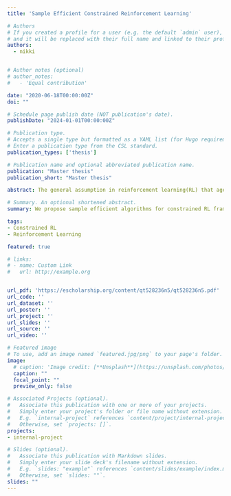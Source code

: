 ```yaml
---
title: 'Sample Efficient Constrained Reinforcement Learning'

# Authors
# If you created a profile for a user (e.g. the default `admin` user), write the username (folder name) here
# and it will be replaced with their full name and linked to their profile.
authors:
  - nikki


# Author notes (optional)
# author_notes:
#   - 'Equal contribution'

date: "2020-06-18T00:00:00Z"
doi: ""

# Schedule page publish date (NOT publication's date).
publishDate: "2024-01-01T00:00:00Z"

# Publication type.
# Accepts a single type but formatted as a YAML list (for Hugo requirements).
# Enter a publication type from the CSL standard.
publication_types: ['thesis']

# Publication name and optional abbreviated publication name.
publication: "Master thesis"
publication_short: "Master thesis"

abstract: The general assumption in reinforcement learning(RL) that agents are free to explore for searching optimal policies limits its applicability in real-world domains where safe exploration is desired. In this paper, we study the problem of constrained RL in episodic MDPs to investigate efficient exploration in safe RL. We formally describe two different constraint schemes frequently considered in empirical studies --- namely, soft constrained RL that focuses on the overall safety satisfaction, and hard constrained RL that aims to provide guarantees throughout learning. While violations may occur in the former scheme, the latter enforces safety by extending the challenging knapsack problem in multi-armed bandits. Accordingly, we propose two novel sample efficient constrained Q-learning algorithms. By balancing exploration and exploitation based on UCB, our methods reduce the notoriously high sample complexity in constrained model-free settings while achieving asymptotically optimal solutions. Our theoretical analyses establish promising regret bounds for both algorithms.

# Summary. An optional shortened abstract.
summary: We propose sample efficient algorithms for constrained RL frameworks.

tags:
- Constrained RL
- Reinforcement Learning

featured: true

# links:
# - name: Custom Link
#   url: http://example.org


url_pdf: 'https://escholarship.org/content/qt528236n5/qt528236n5.pdf'
url_code: ''
url_dataset: ''
url_poster: ''
url_project: ''
url_slides: ''
url_source: ''
url_video: ''

# Featured image
# To use, add an image named `featured.jpg/png` to your page's folder. 
image:
  # caption: 'Image credit: [**Unsplash**](https://unsplash.com/photos/s9CC2SKySJM)'
  caption: ""
  focal_point: ""
  preview_only: false

# Associated Projects (optional).
#   Associate this publication with one or more of your projects.
#   Simply enter your project's folder or file name without extension.
#   E.g. `internal-project` references `content/project/internal-project/index.md`.
#   Otherwise, set `projects: []`.
projects:
- internal-project

# Slides (optional).
#   Associate this publication with Markdown slides.
#   Simply enter your slide deck's filename without extension.
#   E.g. `slides: "example"` references `content/slides/example/index.md`.
#   Otherwise, set `slides: ""`.
slides: ""
---
```


<!-- {{% callout note %}}
Create your slides in Markdown - click the *Slides* button to check out the example.
{{% /callout %}} -->

<!-- Add the publication's **full text** or **supplementary notes** here. You can use rich formatting such as including [code, math, and images](https://docs.hugoblox.com/content/writing-markdown-latex/). -->
